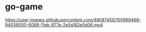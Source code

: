 # go-game

https://user-images.githubusercontent.com/48087450/105969468-94036000-6088-11eb-877e-2e5a182e0d06.mp4
